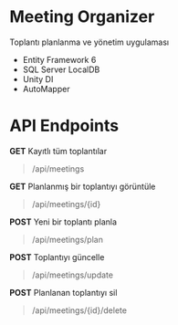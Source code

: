 # Meeting Organizer

Toplantı planlanma ve yönetim uygulaması

- Entity Framework 6
- SQL Server LocalDB
- Unity DI
- AutoMapper

# API Endpoints

**GET** Kayıtlı tüm toplantılar
> /api/meetings

**GET** Planlanmış bir toplantıyı görüntüle
> /api/meetings/{id}

**POST** Yeni bir toplantı planla
> /api/meetings/plan

**POST** Toplantıyı güncelle
> /api/meetings/update

**POST** Planlanan toplantıyı sil
> /api/meetings/{id}/delete
